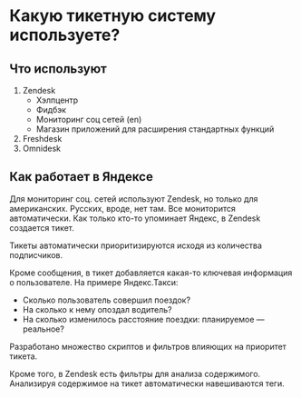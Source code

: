 # Какую тикетную систему используете?

## Что используют
1. Zendesk 
   - Хэлпцентр
   - Фидбэк
   - Мониторинг соц сетей (en)
   - Магазин приложений для расширения стандартных функций
2. Freshdesk
3. Omnidesk

## Как работает в Яндексе
Для мониторинг соц. сетей используют Zendesk, но только для американских. Русских, вроде, нет там. Все мониторится автоматически. Как только кто-то упоминает Яндекс, в Zendesk создается тикет. 

Тикеты автоматически приоритизируются исходя из количества подписчиков.

Кроме сообщения, в тикет добавляется какая-то ключевая информация о пользователе. На примере Яндекс.Такси: 

- Сколько пользователь совершил поездок?
- На сколько к нему опоздал водитель?
- На сколько изменилось расстояние поездки: планируемое — реальное?

Разработано множество скриптов и фильтров влияющих на приоритет тикета. 

Кроме того, в Zendesk есть фильтры для анализа содержимого. Анализируя содержимое на тикет автоматически навешиваются теги.